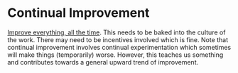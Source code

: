 # Continual Improvement

[Improve everything, all the time](https://en.wikipedia.org/wiki/Continual_improvement_process). This needs to be baked into the culture of the work. There may need to be incentives involved which is fine.
Note that continual improvement involves continual experimentation which sometimes will make things (temporarily) worse. However, this teaches us something and contributes towards a general upward trend of improvement.
